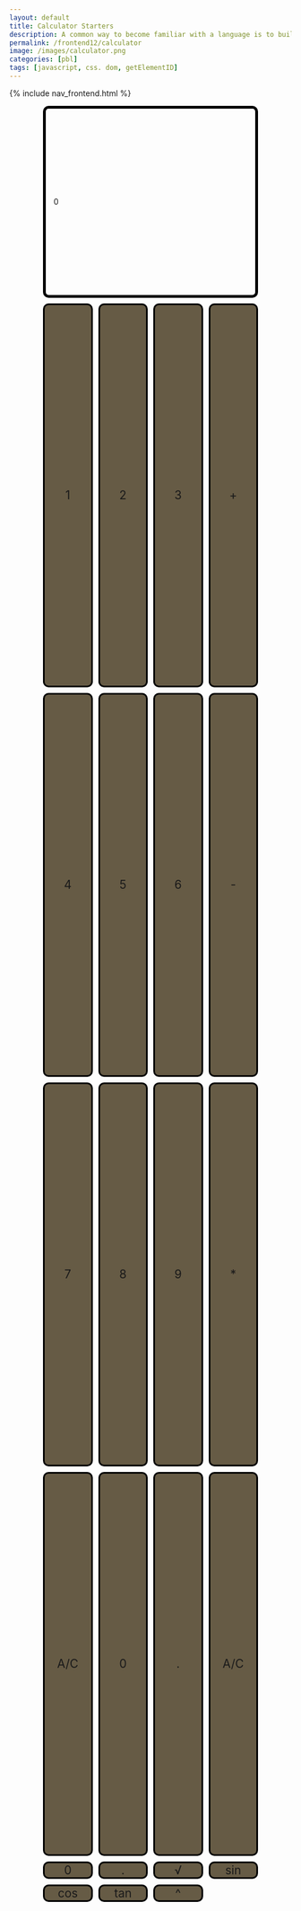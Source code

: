 ```yaml
---
layout: default
title: Calculator Starters
description: A common way to become familiar with a language is to build a calculator.  This calculator shows off button with actions.
permalink: /frontend12/calculator
image: /images/calculator.png
categories: [pbl]
tags: [javascript, css. dom, getElementID]
---
```


{% include nav_frontend.html %}
<!-- Hack 1: Test conditions on small and big numbers, report on findings -->
<!-- Hack 2: Add a common math operation that is missing from calculator -->
<!-- Hack 3: Implement 1 number operation (ie SQRT) -->

<!-- Style (CSS) implementation of the calculator. -->
<style>
/* class to create the calculator's container; uses CSS grid dsiplay to partition off buttons */
.calculator-container { 
    width: 90vw; /* this width and height is specified for mobile devices by default */
    height: 80vh;
    margin: 0 auto;

    display: grid;
    grid-template-columns: repeat(4, 1fr); /* fr is a special unit; learn more here: https://css-tricks.com/introduction-fr-css-unit/  */
    grid-template-rows: 0.5fr repeat(4, 1fr);
    gap: 10px 10px;
}

/* 
    CSS allows programmers to use media queries to change the size of classes based on the size of the device.
    This allows us to make it so that our website looks good on both mobile and desktop. If the width of the
    device is big enough, then the calculator will take up more of the screen.
*/
@media (min-width: 600px) { 
    .calculator-container {
        width: 40vw;
        height: 80vh;
    }
}

/* styling for the calculator buttons themselves */
.calculator-button {
    width: auto;
    height: auto;
    border-radius: 10px;
    background-color: #665B45;
    border: 3px solid black;
    font-size: 1.5em;

    display: flex;
    justify-content: center;
    align-items: center;

    /* grid display allows programmer to specify how much of the grid an element should take up; these buttons will take up 1 row and 1 column */
    grid-column: span 1;
    grid-row: span 1;

    /* allows for smooth transition of properties and the "animation" effect to appear on hover */
    transition: all 0.5s; 
}

/* darkens the background color on hover to create a selecting effect */
.calculator-button:hover {
    background-color: #373737;
}

/* styling for the top bar which shows the results of the calculator */
.calculator-output {
    /* note how the output instead takes up 4 columns and 1 row; essentially takes up the entirety of the first row */
    grid-column: span 4;
    grid-row: span 1;

    border-radius: 10px;
    padding: 1em;
    font-size: auto;
    border: 5px solid black;

    display: flex;
    align-items: center;
}
</style>


<!-- HTML implementation of the calculator. 
    CSS sets 4 buttons (calculator-button) to a row
    All buttons have onclick JavaScript action
    All actions result in calculator-output.innerHTML change
-->
<div class="calculator-container">
    <!--result-->
    <div class="calculator-output" id="output">0</div>
    <!--row 1-->
    <div class="calculator-button" onclick="number('1')">1</div>
    <div class="calculator-button" onclick="number('2')">2</div>
    <div class="calculator-button" onclick="number('3')">3</div>
    <div class="calculator-button" onclick="operation('+')">+</div>
    <!--row 2-->
    <div class="calculator-button" onclick="number('4')">4</div>
    <div class="calculator-button" onclick="number('5')">5</div>
    <div class="calculator-button" onclick="number('6')">6</div>
    <div class="calculator-button" onclick="operation('-')">-</div>
    <!--row 3-->
    <div class="calculator-button" onclick="number('7')">7</div>
    <div class="calculator-button" onclick="number('8')">8</div>
    <div class="calculator-button" onclick="number('9')">9</div>
    <div class="calculator-button" onclick="operation('*')">*</div>
    <!--row 4-->
    <div class="calculator-button" onclick="clearCalc()">A/C</div>
    <div class="calculator-button" onclick="number('0')">0</div>
    <div class="calculator-button" onclick="number('.')">.</div>
        <!--row 5-->
    <div class="calculator-button" onclick="clearCalc()">A/C</div>
    <div class="calculator-button" onclick="number('0')">0</div>
    <div class="calculator-button" onclick="number('.')">.</div>
        <!--row 6-->
    <div class="calculator-button" onclick="operation('√')">√</div>
    <div class="calculator-button" onclick="operation('sin')">sin</div>
    <div class="calculator-button" onclick="operation('cos')">cos</div>
    <div class="calculator-button" onclick="operation('tan')">tan</div>
    <!--row 6-->
    <div class="calculator-button" onclick="operation('^')">^</div>


          

</div>


<!-- JavaScript (JS) implementation of the calculator. -->
<script>
// initialize important variables
let output = document.getElementById("output");
let operator = null;
let firstNumber = null;
let nextReady = true;

// Number action
function number (value) { // function to input numbers into the calculator
    if (value != ".") {
        if (nextReady == true) { // nextReady is used to tell the computer when the user is going to input a completely new number
            output.innerHTML = value;
            if (value != "0") { // if statement to ensure that there are no multiple leading zeroes
                nextReady = false;
            }
        } else {
            output.innerHTML = output.innerHTML + value; // concatenation is used to add the numbers to the end of the input
        }
    } else { // special case for adding a decimal; can't have two decimals
        if (output.innerHTML.indexOf(".") == -1) {
            output.innerHTML = output.innerHTML + value;
            nextReady = false;
        }
    }
}

// Operator action
function operation (choice) { // function to input operations into the calculator
    if (firstNumber == null) { // once the operation is chosen, the displayed number is stored into the variable firstNumber
        firstNumber = parseInt(output.innerHTML);
        nextReady = true;
        operator = choice;
        return; // exits function
    }
    // occurs if there is already a number stored in the calculator
    firstNumber = calculate(firstNumber, parseFloat(output.innerHTML)); 
    operator = choice;
    output.innerHTML = firstNumber.toString();
    nextReady = true;
}

// Calculator
public class Calculator {

public static void main(String[] args) {
Scanner sc = new Scanner(System.in);

System.out.print("Please enter your first number: ");
double a = sc.nextInt();

System.out.print("Please enter your second number: ");
double b = sc.nextInt();

// random error fix
sc.nextLine();

// initialize the result variable "c"
double c = 0;

System.out.print("Please enter your function: ");
String func = sc.nextLine();

switch (func) {
// text function is add, subtract ...

default:
System.out.println("The function you have entered has been misspelled or has not yet been implemented!");

case "help":
System.out.println("Functions avaliable: +, -, *, /, ^, sin, cos, tan, mod(%),(WIP)");
break;
case "add":
c = a + b;
break;

case "subtract":
c = a - b;
break;

case "multiply":
c = a * b;
break;

case "divide":
c = a / b;
break;

// same as above except with symbols
case "+":
c = a + b;
break;

case "-":
c = a - b;
break;

case "*":
c = a * b;
break;

case "/":
c = a / b;
break;

case "sin":
System.out.print("Which number? (a)" + a + " or (b)" + b + ": ");
String sinChoice = sc.next();

if (sinChoice.equals("a")) {
    a = Math.toRadians(a);
    c = Math.sin(a);
}

if (sinChoice.equals("b")) {
    b = Math.toRadians(b);
    c = Math.sin(b);
}

break;

case "cos":
System.out.print("Which number? (a)" + a + " or (b)" + b + ": ");
String cosChoice = sc.next();

if (cosChoice.equals("a")) {
    a = Math.toRadians(a);
    c = Math.cos(a);
}

if (cosChoice.equals("b")) {
    b = Math.toRadians(b);
    c = Math.cos(b);
}

break;

case "tan":
System.out.print("Which number? (a)" + a + " or (b)" + b + ": ");
String tanChoice = sc.next();

if (tanChoice.equals("a")) {
    a = Math.toRadians(a);
    c = Math.tan(a);
}

if (tanChoice.equals("b")) {
    b = Math.toRadians(b);
    c = Math.tan(b);
}

break;

case "sqrt":
System.out.print("Which number? (a)" + a + " or (b)" + b + ": ");
String sqrtChoice = sc.next();

if (sqrtChoice.equals("a")){
    c = Math.sqrt(a);
}
if (sqrtChoice.equals("b")){
    c = Math.sqrt(b);
}
break;

case "^":
System.out.print("(a) "+ a + "^" + b + ", or (b) " + b + "^" + a + "? ");
String powerChoice = sc.next();
if (powerChoice.equals("a")){
    c = Math.pow(a, b);
}
if (powerChoice.equals("b")){
    c = Math.pow(b, a);
    

}
break;

}
// Equal action
function equals () { // function used when the equals button is clicked; calculates equation and displays it
    firstNumber = calculate(firstNumber, parseFloat(output.innerHTML));
    output.innerHTML = firstNumber.toString();
    nextReady = true;
}

// A/C action
function clearCalc () { // clears calculator
    firstNumber = null;
    output.innerHTML = "0";
    nextReady = true;
}
</script>





































